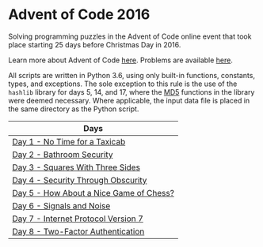 # Advent of Code 2016

Solving programming puzzles in the Advent of Code online event that took place starting 25 days before Christmas Day in 2016. 

Learn more about Advent of Code [here](http://adventofcode.com/2016/about). Problems are available [here](http://adventofcode.com/2016).

All scripts are written in Python 3.6, using only built-in functions, constants, types, and exceptions. The sole exception to this rule is the use of the `hashlib` library for days 5, 14, and 17, where the [MD5](https://en.wikipedia.org/wiki/MD5) functions in the library were deemed necessary. Where applicable, the input data file is placed in the same directory as the Python script.

|Days|
|---|
|[Day 1 - No Time for a Taxicab](Day%201%20-%20No%20Time%20for%20a%20Taxicab)
|[Day 2 - Bathroom Security](Day%202%20-%20Bathroom%20Security)
|[Day 3 - Squares With Three Sides](Day%203%20-%20Squares%20With%20Three%20Sides)
|[Day 4 - Security Through Obscurity](Day%204%20-%20Security%20Through%20Obscurity)
|[Day 5 - How About a Nice Game of Chess?](Day%205%20-%20How%20About%20a%20Nice%20Game%20of%20Chess)
|[Day 6 - Signals and Noise](Day%206%20-%20Signals%20and%20Noise)
|[Day 7 - Internet Protocol Version 7](Day%207%20-%20Internet%20Protocol%20Version%207)
|[Day 8 - Two-Factor Authentication](Day%208%20-%20Two-Factor%20Authentication)
